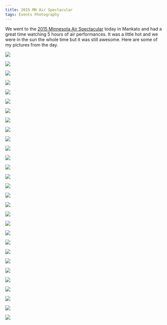 ```yaml
---
title: 2015 MN Air Spectacular
tags: Events Photography
---
```


We went to the [2015 Minnesota Air Spectacular](http://www.mnairspectacular.com) today in Mankato and had a great time watching 5 hours of air performances. It was a little hot and we were in the sun the whole time but it was still awesome. Here are some of my pictures from the day.


![](/assets/posts/2015/airshow/20150628-104845-4039.jpg)

![](/assets/posts/2015/airshow/20150628-104956-4048.jpg)

![](/assets/posts/2015/airshow/20150628-105038-4050.jpg)

![](/assets/posts/2015/airshow/20150628-110527-4069.jpg)

![](/assets/posts/2015/airshow/20150628-110827-4074.jpg)

![](/assets/posts/2015/airshow/20150628-111142-4087.jpg)

![](/assets/posts/2015/airshow/20150628-111233-4097.jpg)

![](/assets/posts/2015/airshow/20150628-112604-4117.jpg)

![](/assets/posts/2015/airshow/20150628-112658-4131.jpg)

![](/assets/posts/2015/airshow/20150628-112949-4137.jpg)

![](/assets/posts/2015/airshow/20150628-115436-4173.jpg)

![](/assets/posts/2015/airshow/20150628-115438-4176.jpg)

![](/assets/posts/2015/airshow/20150628-115801-4183.jpg)

![](/assets/posts/2015/airshow/20150628-121153-4193.jpg)

![](/assets/posts/2015/airshow/20150628-121645-4197.jpg)

![](/assets/posts/2015/airshow/20150628-122909-4239.jpg)

![](/assets/posts/2015/airshow/20150628-123318-4261.jpg)

![](/assets/posts/2015/airshow/20150628-124155-4276.jpg)

![](/assets/posts/2015/airshow/20150628-131114-4285.jpg)

![](/assets/posts/2015/airshow/20150628-140804-4329.jpg)

![](/assets/posts/2015/airshow/20150628-143536-4335.jpg)

![](/assets/posts/2015/airshow/20150628-143644-4352.jpg)

![](/assets/posts/2015/airshow/20150628-143729-4373.jpg)

![](/assets/posts/2015/airshow/20150628-144024-4404.jpg)

![](/assets/posts/2015/airshow/20150628-144437-4424.jpg)

![](/assets/posts/2015/airshow/20150628-144803-4444.jpg)

![](/assets/posts/2015/airshow/20150628-144844-4448.jpg)

![](/assets/posts/2015/airshow/20150628-144955-4454.jpg)

![](/assets/posts/2015/airshow/20150628-145619-4479.jpg)


